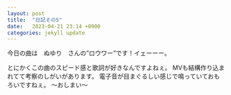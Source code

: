 ```yaml
---
layout: post
title:  "日記その5"
date:   2023-04-21 23:14 +0900
categories: jekyll update
---
```


今日の曲は　ぬゆり　さんの”ロウワー”です！イェーーー。

とにかくこの曲のスピード感と歌詞が好きなんですよねぇ。
MVも結構作り込まれてて考察のしがいがあります。
電子音が目まぐるしい感じで鳴っていておもろいですねぇ。
〜おしまい〜

[jekyll-docs]: https://jekyllrb.com/docs/home
[jekyll-gh]:   https://github.com/jekyll/jekyll
[jekyll-talk]: https://talk.jekyllrb.com/